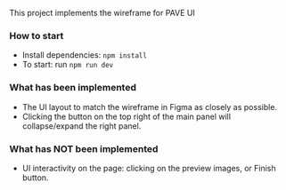 This project implements the wireframe for PAVE UI

### How to start

- Install dependencies: `npm install`
- To start: run `npm run dev`

### What has been implemented

- The UI layout to match the wireframe in Figma as closely as possible.
- Clicking the button on the top right of the main panel will collapse/expand the right panel.

### What has NOT been implemented

- UI interactivity on the page: clicking on the preview images, or Finish button.
